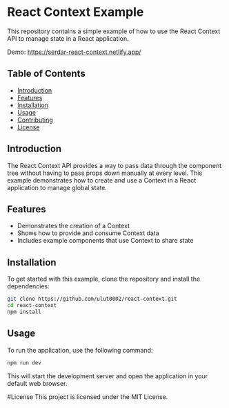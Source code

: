 # React Context Example

This repository contains a simple example of how to use the React Context API to manage state in a React application.

Demo: https://serdar-react-context.netlify.app/

## Table of Contents

- [Introduction](#introduction)
- [Features](#features)
- [Installation](#installation)
- [Usage](#usage)
- [Contributing](#contributing)
- [License](#license)

## Introduction

The React Context API provides a way to pass data through the component tree without having to pass props down manually at every level. This example demonstrates how to create and use a Context in a React application to manage global state.

## Features

- Demonstrates the creation of a Context
- Shows how to provide and consume Context data
- Includes example components that use Context to share state

## Installation

To get started with this example, clone the repository and install the dependencies:

```bash
git clone https://github.com/ulut0002/react-context.git
cd react-context
npm install
```

## Usage

To run the application, use the following command:

```bash
npm run dev
```

This will start the development server and open the application in your default web browser.

#License
This project is licensed under the MIT License.
